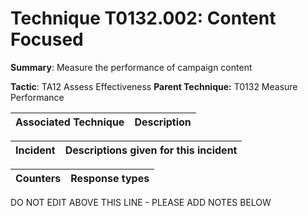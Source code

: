 # Technique T0132.002: Content Focused

**Summary**: Measure the performance of campaign content

**Tactic**: TA12 Assess Effectiveness           **Parent Technique:** T0132 Measure Performance


| Associated Technique | Description |
| --------- | ------------------------- |



| Incident | Descriptions given for this incident |
| -------- | -------------------- |



| Counters | Response types |
| -------- | -------------- |


DO NOT EDIT ABOVE THIS LINE - PLEASE ADD NOTES BELOW